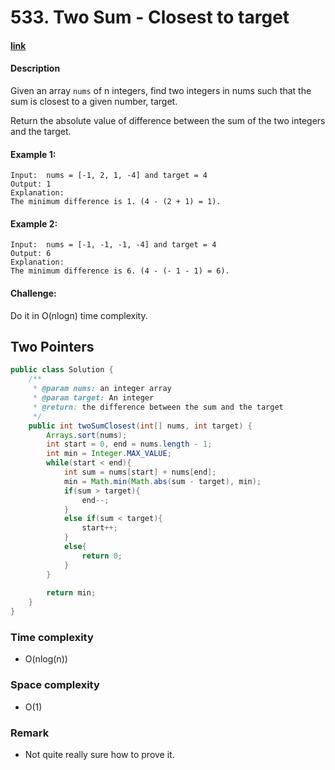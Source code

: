 # 533. Two Sum - Closest to target

#### [link](https://www.lintcode.com/problem/two-sum-closest-to-target/)

#### Description
Given an array `nums` of n integers, find two integers in nums such that the sum is closest to a given number, target.

Return the absolute value of difference between the sum of the two integers and the target.

#### Example 1:
```
Input:  nums = [-1, 2, 1, -4] and target = 4
Output: 1
Explanation:
The minimum difference is 1. (4 - (2 + 1) = 1).
```
#### Example 2:
```
Input:  nums = [-1, -1, -1, -4] and target = 4
Output: 6
Explanation:
The minimum difference is 6. (4 - (- 1 - 1) = 6).
```

#### Challenge:
Do it in O(nlogn) time complexity.

## Two Pointers
```java
public class Solution {
    /**
     * @param nums: an integer array
     * @param target: An integer
     * @return: the difference between the sum and the target
     */
    public int twoSumClosest(int[] nums, int target) {
        Arrays.sort(nums);
        int start = 0, end = nums.length - 1;
        int min = Integer.MAX_VALUE;
        while(start < end){
            int sum = nums[start] + nums[end];
            min = Math.min(Math.abs(sum - target), min);
            if(sum > target){
                end--;
            }
            else if(sum < target){
                start++;
            }
            else{
                return 0;
            }
        }
        
        return min;
    }
}
```
### Time complexity
* O(nlog(n))
### Space complexity
* O(1)
### Remark
* Not quite really sure how to prove it.